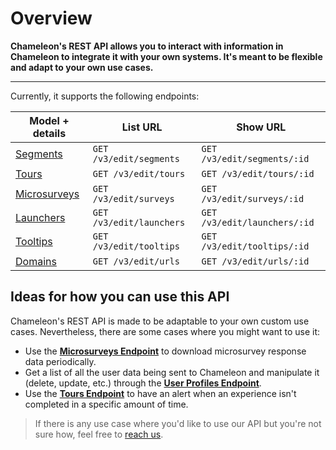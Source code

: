# Overview

**Chameleon's REST API allows you to interact with information in Chameleon to integrate it with your own systems. It's meant to be flexible and adapt to your own use cases.**

------



Currently, it supports the following endpoints:

| Model + details                                              | List URL                 | Show URL                     |
| ------------------------------------------------------------ | ------------------------ | ---------------------------- |
| [Segments](https://developers.trychameleon.com/#/apis/segments) | `GET /v3/edit/segments`  | `GET /v3/edit/segments/:id`  |
| [Tours](https://developers.trychameleon.com/#/apis/tours)    | `GET /v3/edit/tours`     | `GET /v3/edit/tours/:id`     |
| [Microsurveys](https://developers.trychameleon.com/#/apis/surveys) | `GET /v3/edit/surveys`   | `GET /v3/edit/surveys/:id`   |
| [Launchers](https://developers.trychameleon.com/#/apis/launchers) | `GET /v3/edit/launchers` | `GET /v3/edit/launchers/:id` |
| [Tooltips](https://developers.trychameleon.com/#/apis/tooltips) | `GET /v3/edit/tooltips`  | `GET /v3/edit/tooltips/:id`  |
| [Domains](https://developers.trychameleon.com/#/apis/urls)   | `GET /v3/edit/urls`      | `GET /v3/edit/urls/:id`      |



## Ideas for how you can use this API

Chameleon's REST API is made to be adaptable to your own custom use cases. Nevertheless, there are some cases where you might want to use it:

- Use the **[Microsurveys Endpoint](https://developers.trychameleon.com/#/apis/surveys)** to download microsurvey response data periodically.
- Get a list of all the user data being sent to Chameleon and manipulate it (delete, update, etc.) through the **[User Profiles Endpoint](https://developers.trychameleon.com/#/apis/profiles)**.
- Use the **[Tours Endpoint](https://developers.trychameleon.com/#/apis/tours)** to have an alert when an experience isn't completed in a specific amount of time.


> If there is any use case where you'd like to use our API but you're not sure how, feel free to [reach us](mailto:hello@trychameleon.com?subject=API+Use+Case).

